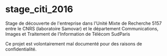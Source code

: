 # stage_citi_2016
Stage de découverte de l'entreprise dans l'Unité Mixte de Recherche 5157 entre le CNRS (laboratoire Samovar) et le département Communications, Images et Traitement de l'Information de Télécom SudParis

Ce projet est volontairement mal documenté pour des raisons de confidentialité.
